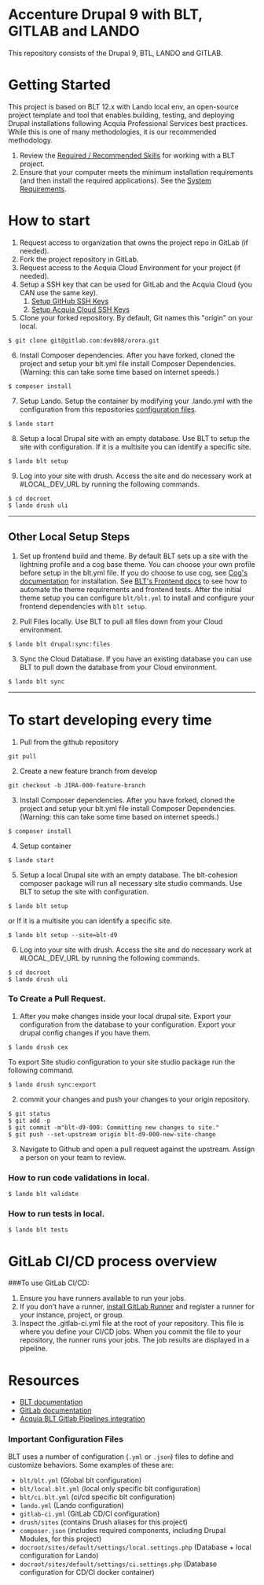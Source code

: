 # Accenture Drupal 9 with BLT, GITLAB and LANDO
This repository consists of the Drupal 9, BTL, LANDO and GITLAB.

# Getting Started
This project is based on BLT 12.x with Lando local env, an open-source project template and tool that enables building, testing, and deploying Drupal installations following Acquia Professional Services best practices. While this is one of many methodologies, it is our recommended methodology.

1. Review the [Required / Recommended Skills](https://docs.acquia.com/blt/developer/skills/) for working with a BLT project.
2. Ensure that your computer meets the minimum installation requirements (and then install the required applications). See the [System Requirements](https://docs.acquia.com/blt/install/).


# How to start
1. Request access to organization that owns the project repo in GitLab (if needed).
2. Fork the project repository in GitLab.
3. Request access to the Acquia Cloud Environment for your project (if needed).
4. Setup a SSH key that can be used for GitLab and the Acquia Cloud (you CAN use the same key).
    1. [Setup GitHub SSH Keys](https://help.github.com/articles/adding-a-new-ssh-key-to-your-github-account/)
    2. [Setup Acquia Cloud SSH Keys](https://docs.acquia.com/acquia-cloud/ssh/generate)
5. Clone your forked repository. By default, Git names this "origin" on your local.
```
$ git clone git@gitlab.com:dev808/orora.git

```

6. Install Composer dependencies.
After you have forked, cloned the project and setup your blt.yml file install Composer Dependencies. (Warning: this can take some time based on internet speeds.)
```
$ composer install
```
7. Setup Lando.
Setup the container by modifying your .lando.yml  with the configuration from this repositories [configuration files](#important-configuration-files).
```
$ lando start
```

8. Setup a local Drupal site with an empty database.
Use BLT to setup the site with configuration.  If it is a multisite you can identify a specific site.
```
$ lando blt setup
```

9. Log into your site with drush.
Access the site and do necessary work at #LOCAL_DEV_URL by running the following commands.
```
$ cd docroot
$ lando drush uli
```

---
## Other Local Setup Steps

1. Set up frontend build and theme.
By default BLT sets up a site with the lightning profile and a cog base theme. You can choose your own profile before setup in the blt.yml file. If you do choose to use cog, see [Cog's documentation](https://github.com/acquia-pso/cog/blob/8.x-1.x/STARTERKIT/README.md#create-cog-sub-theme) for installation.
See [BLT's Frontend docs](https://docs.acquia.com/blt/developer/frontend/) to see how to automate the theme requirements and frontend tests.
After the initial theme setup you can configure `blt/blt.yml` to install and configure your frontend dependencies with `blt setup`.

2. Pull Files locally.
Use BLT to pull all files down from your Cloud environment.
```
$ lando blt drupal:sync:files
```

3. Sync the Cloud Database.
If you have an existing database you can use BLT to pull down the database from your Cloud environment.
```
$ lando blt sync
```

---
# To start developing every time

1. Pull from the github repository
```
git pull
```

2. Create a new feature branch from develop
```
git checkout -b JIRA-000-feature-branch
```

3. Install Composer dependencies.
After you have forked, cloned the project and setup your blt.yml file install Composer Dependencies. (Warning: this can take some time based on internet speeds.)
```
$ composer install
```
4. Setup container
```
$ lando start
```

5. Setup a local Drupal site with an empty database. The blt-cohesion composer package will run all necessary site studio commands.
Use BLT to setup the site with configuration.
```
$ lando blt setup
```
or  If it is a multisite you can identify a specific site.
```
$ lando blt setup --site=blt-d9
```

6. Log into your site with drush.
Access the site and do necessary work at #LOCAL_DEV_URL by running the following commands.
```
$ cd docroot
$ lando drush uli
```



### To Create a Pull Request.

1. After you make changes inside your local drupal site. Export your configuration from the database to your configuration.
 Export your drupal config changes if you have them.
 ```
$ lando drush cex
```
To export Site studio configuration to your site studio package run the following command.
 ```
$ lando drush sync:export
```

2. commit your changes and push your changes to your origin repository.
```
$ git status
$ git add -p
$ git commit -m"blt-d9-000: Committing new changes to site."
$ git push --set-upstream origin blt-d9-000-new-site-change
```

3. Navigate to Github and open a pull request against the upstream. Assign a person on your team to review.

### How to run code validations in local.
 ```
$ lando blt validate
```

### How to run tests in local.
 ```
$ lando blt tests
```

# GitLab CI/CD process overview
###To use GitLab CI/CD:

1. Ensure you have runners available to run your jobs.
2. If you don’t have a runner, [install GitLab Runner](https://docs.gitlab.com/runner/install/) and register a runner for your instance, project, or group.
3. Inspect the .gitlab-ci.yml file at the root of your repository. This file is where you define your CI/CD jobs.
When you commit the file to your repository, the runner runs your jobs. The job results are displayed in a pipeline.



# Resources

* [BLT documentation](https://docs.acquia.com/blt/)
* [GitLab documentation](https://docs.gitlab.com/ee/README.html)
* [Acquia BLT Gitlab Pipelines integration](https://github.com/mikemadison13/blt-gitlab-pipelines)


### Important Configuration Files
BLT uses a number of configuration (`.yml` or `.json`) files to define and customize behaviors. Some examples of these are:

* `blt/blt.yml` (Global blt configuration)
* `blt/local.blt.yml` (local only specific blt configuration)
* `blt/ci.blt.yml` (ci/cd specific blt configuration)
* `lando.yml` (Lando configuration)
* `gitlab-ci.yml` (GitLab CD/CI configuration)
* `drush/sites` (contains Drush aliases for this project)
* `composer.json` (includes required components, including Drupal Modules, for this project)
* `docroot/sites/default/settings/local.settings.php` (Database + local configuration for Lando)
* `docroot/sites/default/settings/ci.settings.php` (Database configuration for CD/CI docker container)
